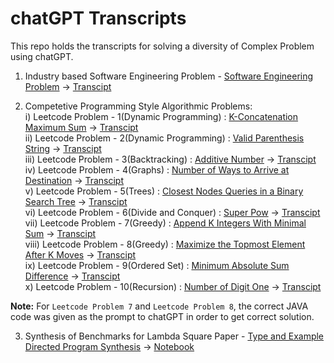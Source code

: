 # chatGPT Transcripts

This repo holds the transcripts for solving a diversity of Complex Problem using chatGPT.

1. Industry based Software Engineering Problem - [Software Engineering Problem](https://github.com/Saksham4796/se_problem_statement) &#8594; [Transcipt](https://github.com/Saksham4796/chatGPT_Transcipts/blob/master/chatGPT_Transcipt.md)

2. Competetive Programming Style Algorithmic Problems:  
   i) Leetcode Problem - 1(Dynamic Programming) : [K-Concatenation Maximum Sum](https://leetcode.com/problems/k-concatenation-maximum-sum/) &#8594; [Transcipt](https://github.com/Saksham4796/chatGPT_Transcipts/blob/master/CP_Problem_1.md)   
   ii) Leetcode Problem - 2(Dynamic Programming) : [Valid Parenthesis String](https://leetcode.com/problems/valid-parenthesis-string/) &#8594; [Transcipt](https://github.com/Saksham4796/chatGPT_Transcipts/blob/master/CP_Problem_2.md)  
   iii) Leetcode Problem - 3(Backtracking) : [Additive Number](https://leetcode.com/problems/additive-number/) &#8594; [Transcipt](https://github.com/Saksham4796/chatGPT_Transcipts/blob/master/CP_Problem_3.md)  
   iv) Leetcode Problem - 4(Graphs) : [Number of Ways to Arrive at Destination](https://leetcode.com/problems/number-of-ways-to-arrive-at-destination/) &#8594; [Transcipt](https://github.com/Saksham4796/chatGPT_Transcipts/blob/master/CP_Problem_4.md)  
   v) Leetcode Problem - 5(Trees) : [Closest Nodes Queries in a Binary Search Tree](https://leetcode.com/problems/closest-nodes-queries-in-a-binary-search-tree/) &#8594; [Transcipt](https://github.com/Saksham4796/chatGPT_Transcipts/blob/master/CP_Problem_5.md)  
   vi) Leetcode Problem - 6(Divide and Conquer) : [Super Pow](https://leetcode.com/problems/super-pow/) &#8594; [Transcipt](https://github.com/Saksham4796/chatGPT_Transcipts/blob/master/CP_Problem_6.md)  
   vii) Leetcode Problem - 7(Greedy) : [Append K Integers With Minimal Sum](https://leetcode.com/problems/append-k-integers-with-minimal-sum/) &#8594; [Transcipt](https://github.com/Saksham4796/chatGPT_Transcipts/blob/master/CP_Problem_7.md)  
   viii) Leetcode Problem - 8(Greedy) : [Maximize the Topmost Element After K Moves](https://leetcode.com/problems/maximize-the-topmost-element-after-k-moves/) &#8594; [Transcipt](https://github.com/Saksham4796/chatGPT_Transcipts/blob/master/CP_Problem_8.md)  
   ix) Leetcode Problem - 9(Ordered Set) : [Minimum Absolute Sum Difference](https://leetcode.com/problems/minimum-absolute-sum-difference/) &#8594; [Transcipt](https://github.com/Saksham4796/chatGPT_Transcipts/blob/master/CP_Problem_9.md)  
   x) Leetcode Problem - 10(Recursion) : [Number of Digit One](https://leetcode.com/problems/number-of-digit-one/) &#8594; [Transcipt](https://github.com/Saksham4796/chatGPT_Transcipts/blob/master/CP_Problem_10.md)


**Note:** For `Leetcode Problem 7` and `Leetcode Problem 8`, the correct JAVA code was given as the prompt to chatGPT in order to get correct solution.

3. Synthesis of Benchmarks for Lambda Square Paper - [Type and Example Directed Program Synthesis](https://www.cis.upenn.edu/~stevez/papers/OZ15.pdf) &#8594; [Notebook](https://github.com/Saksham4796/chatGPT_Transcipts/blob/master/Benchmarks_for_Lambda_Square.ipynb) 
